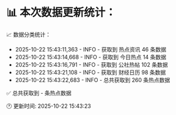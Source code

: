 📊 本次数据更新统计：
==========================

📈 数据分类统计：
- 2025-10-22 15:43:11,363 - INFO - 获取到 热点资讯 46 条数据
- 2025-10-22 15:43:14,668 - INFO - 获取到 今日热点 14 条数据
- 2025-10-22 15:43:16,791 - INFO - 获取到 公社热帖 102 条数据
- 2025-10-22 15:43:21,108 - INFO - 获取到 财经日历 98 条数据
- 2025-10-22 15:43:22,683 - INFO - 总共获取到 260 条热点数据

✅ 总共获取到 - 条热点数据

🕐 更新时间: 2025-10-22 15:43:23

